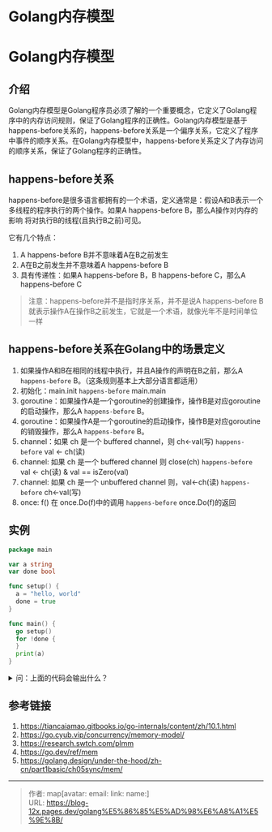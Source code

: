 # Golang内存模型


<!--more-->

# Golang内存模型

## 介绍

Golang内存模型是Golang程序员必须了解的一个重要概念，它定义了Golang程序中的内存访问规则，保证了Golang程序的正确性。Golang内存模型是基于happens-before关系的，happens-before关系是一个偏序关系，它定义了程序中事件的顺序关系。在Golang内存模型中，happens-before关系定义了内存访问的顺序关系，保证了Golang程序的正确性。

## happens-before关系

happens-before是很多语言都拥有的一个术语，定义通常是：假设A和B表示一个多线程的程序执行的两个操作。如果A happens-before B，那么A操作对内存的影响 将对执行B的线程(且执行B之前)可见。

它有几个特点：
1. A happens-before B并不意味着A在B之前发生
2. A在B之前发生并不意味着A happens-before B
3. 具有传递性：如果A happens-before B，B happens-before C，那么A happens-before C

> 注意：happens-before并不是指时序关系，并不是说A happens-before B就表示操作A在操作B之前发生，它就是一个术语，就像光年不是时间单位一样

## happens-before关系在Golang中的场景定义

1. 如果操作A和B在相同的线程中执行，并且A操作的声明在B之前，那么A `happens-before` B。（这条规则基本上大部分语言都适用）
2. 初始化：main.init `happens-before` main.main
3. goroutine：如果操作A是一个goroutine的创建操作，操作B是对应goroutine的启动操作，那么A `happens-before` B。
4. goroutine：如果操作A是一个goroutine的启动操作，操作B是对应goroutine的销毁操作，那么A `happens-before` B。
5. channel：如果 ch 是一个 buffered channel，则 ch<-val(写) `happens-before` val <- ch(读)
6. channel: 如果 ch 是一个 buffered channel 则 close(ch) `happens-before` val <- ch(读) & val == isZero(val)
7. channel: 如果 ch 是一个 unbuffered channel 则，val<-ch(读) `happens-before` ch<-val(写)
8. once: f() 在 once.Do(f)中的调用 `happens-before` once.Do(f)的返回

## 实例
  ```go
package main

var a string
var done bool

func setup() {
    a = "hello, world"
    done = true
}

func main() {
    go setup()
    for !done {
    }
    print(a)
}
  ```
<details>
  <summary>问：上面的代码会输出什么？</summary>
   1. 第一种情况：输出hello, world
   2. 第三种情况：输出空字符串
   3. 第二种情况：死循环
</details>


## 参考链接

1. https://tiancaiamao.gitbooks.io/go-internals/content/zh/10.1.html
2. https://go.cyub.vip/concurrency/memory-model/
3. https://research.swtch.com/plmm
4. https://go.dev/ref/mem
5. https://golang.design/under-the-hood/zh-cn/part1basic/ch05sync/mem/


---

> 作者: map[avatar:<nil> email:<nil> link:<nil> name:<nil>]  
> URL: https://blog-12x.pages.dev/golang%E5%86%85%E5%AD%98%E6%A8%A1%E5%9E%8B/  


